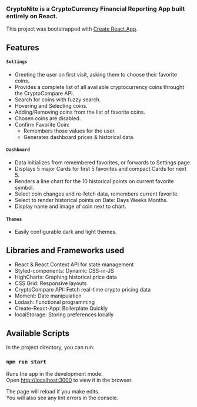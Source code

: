 ### CryptoNite is a CryptoCurrency Financial Reporting App built entirely on React.

This project was bootstrapped with [Create React App](https://github.com/facebook/create-react-app).

## Features

#### `Settings`

  - Greeting the user on first visit, asking them to choose their favorite coins.
  - Provides a complete list of all available cryptocurrency coins throught the CryptoCompare API.
  - Search for coins with fuzzy search.
  - Hovering and Selecting coins.
  - Adding/Removing coins from the list of favorite coins.
  - Chosen coins are disabled.
  - Confirm Favorite Coin:
    - Remembers those values for the user.
    - Generates dashboard prices & historical data.


#### `Dashboard`

- Data initializes from remembered favorites, or forwards to Settings page.
- Displays 5 major Cards for first 5 favorites and compact Cards for next 5.
- Renders a line chart for the 10 historical points on current favorite symbol.
- Select coin changes and re-fetch data, remembers current favorite.
- Select to render historical points on Date: Days Weeks Months.
- Display name and image of coin next to chart.


#### `Themes`

- Easily configurable dark and light themes.

## Libraries and Frameworks used
- React & React Context API for state management
- Styled-components: Dynamic CSS-in-JS
- HighCharts: Graphing historical price data
- CSS Grid: Responsive layouts
- CryptoCompare API: Fetch real-time crypto pricing data
- Moment: Date manipulation
- Lodash: Functional programming
- Create-React-App: Boilerplate Quickly
- localStorage: Storing preferences locally

## Available Scripts

In the project directory, you can run:

### `npm run start`

Runs the app in the development mode.<br />
Open [http://localhost:3000](http://localhost:3000) to view it in the browser.

The page will reload if you make edits.<br />
You will also see any lint errors in the console.
